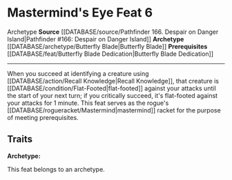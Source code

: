 ﻿---
actions: null
cost: null
element: null
feat: Mastermind's Eye
frequency: null
heighten_level: null
id: '2707'
level: '6'
name: Mastermind's Eye
prerequisite: '[[DATABASE/feat/Butterfly Blade Dedication|Butterfly Blade Dedication]]'
rarity: Common
requirement: null
rus_type_level: null
school: null
source: '[[DATABASE/source/Pathfinder 166. Despair on Danger Island|Pathfinder #166:
  Despair on Danger Island]]'
subcategory: null
trait:
- '[[DATABASE/trait/Archetype|Archetype]]'
trigger: null
type: Feat

---
# Mastermind's Eye <span class="item-type">Feat 6</span>

<span class="item-trait">Archetype</span>
**Source** [[DATABASE/source/Pathfinder 166. Despair on Danger Island|Pathfinder #166: Despair on Danger Island]]
**Archetype** [[DATABASE/archetype/Butterfly Blade|Butterfly Blade]]
**Prerequisites** [[DATABASE/feat/Butterfly Blade Dedication|Butterfly Blade Dedication]]

---
When you succeed at identifying a creature using [[DATABASE/action/Recall Knowledge|Recall Knowledge]], that creature is [[DATABASE/condition/Flat-Footed|flat-footed]] against your attacks until the start of your next turn; if you critically succeed, it's flat-footed against your attacks for 1 minute. This feat serves as the rogue's [[DATABASE/rogueracket/Mastermind|mastermind]] racket for the purpose of meeting prerequisites.

## Traits

**Archetype:**

This feat belongs to an archetype.